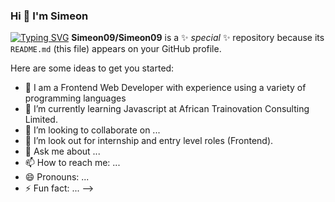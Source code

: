 ### Hi  👋 I'm  Simeon 

[![Typing SVG](https://readme-typing-svg.herokuapp.com?lines=Nigerian+Software+Developer;Nigerian+Fuck+Boy;Painter)](https://git.io/typing-svg)
**Simeon09/Simeon09** is a ✨ _special_ ✨ repository because its `README.md` (this file) appears on your GitHub profile.

Here are some ideas to get you started:

- 🔭  I am a  Frontend Web Developer with experience using a variety of programming languages
- 🌱 I’m currently learning Javascript at African Trainovation Consulting Limited.
- 👯 I’m looking to collaborate on ...
- 🤔 I’m look out for internship and entry level roles (Frontend).
- 💬 Ask me about ...
- 📫 How to reach me: ...
- 😄 Pronouns: ...
- ⚡ Fun fact: ...
-->
